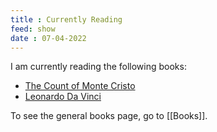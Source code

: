 ```yaml
---
title : Currently Reading
feed: show
date : 07-04-2022
---
```


I am currently reading the following books:
* [The Count of Monte Cristo](https://www.goodreads.com/book/show/7126.The_Count_of_Monte_Cristo)
* [Leonardo Da Vinci](https://www.goodreads.com/book/show/34684622-leonardo-da-vinci)


To see the general books page, go to [[Books]].